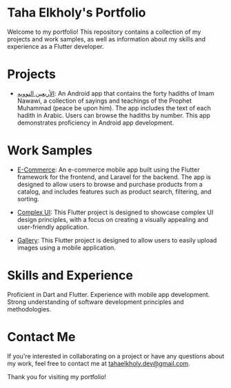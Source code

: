 # Taha Elkholy's Portfolio
Welcome to my portfolio! This repository contains a collection of my projects and work samples, as well as information about my skills and experience as a Flutter developer.

# Projects
* [الأربعين النوويه](https://play.google.com/store/apps/details?id=com.abdelaziz.taha.arba3nnawawia): An Android app that contains the forty hadiths of Imam Nawawi, a collection of sayings and teachings of the Prophet Muhammad (peace be upon him). The app includes the text of each hadith in Arabic. Users can browse the hadiths by number. This app demonstrates proficiency in Android app development.

# Work Samples
* [E-Commerce](https://github.com/gmgm60/e-commerce): An e-commerce mobile app built using the Flutter framework for the frontend, and Laravel for the backend. The app is designed to allow users to browse and purchase products from a catalog, and includes features such as product search, filtering, and sorting.

* [Complex UI](https://github.com/taha-elkholy/complex_ui): This Flutter project is designed to showcase complex UI design principles, with a focus on creating a visually appealing and user-friendly application.

* [Gallery](https://github.com/taha-elkholy/gallery): This Flutter project is designed to allow users to easily upload images using a mobile application.

# Skills and Experience 
Proficient in Dart and Flutter.
Experience with mobile app development.
Strong understanding of software development principles and methodologies.

# Contact Me
If you're interested in collaborating on a project or have any questions about my work, feel free to contact me at tahaelkholy.dev@gmail.com.

Thank you for visiting my portfolio!
